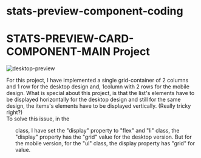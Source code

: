 # stats-preview-component-coding

# STATS-PREVIEW-CARD-COMPONENT-MAIN Project

![desktop-preview](https://user-images.githubusercontent.com/60264357/160930228-a3c30b40-3d1a-4955-b75c-25d1aca70b2c.jpg)


For this project, I have implemented a single grid-container 
of 2 columns and 1 row for the desktop design and, 1column 
with 2 rows for the mobile design. 
What is special about this project, is that the list's elements have 
to be displayed horizontally for the desktop design and still for the 
same design, the items's elements have to be displayed vertically.
(Really tricky right?)  
To solve this issue, in the <ul> class, I have set the "display" 
property to "flex" and "li" class, the "display" property has the "grid" value
for the desktop version. But for the mobile version, for the "ul" class, 
the display property has "grid" for value.

